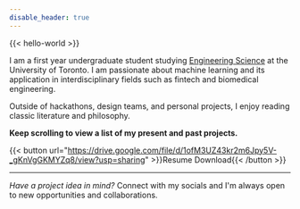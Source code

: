 ```yaml
---
disable_header: true
---
```


{{< hello-world >}}

I am a first year undergraduate student studying [Engineering Science](https://engsci.utoronto.ca/program/what-is-engsci/) at the University of Toronto. I am passionate about machine learning and its application in interdisciplinary fields such as fintech and biomedical engineering.

Outside of hackathons, design teams, and personal projects, I enjoy reading classic literature and philosophy.

**Keep scrolling to view a list of my present and past projects.**

{{< button url="https://drive.google.com/file/d/1ofM3UZ43kr2m6Jpy5V-_gKnVgGKMYZq8/view?usp=sharing" >}}Resume Download{{< /button >}}

---

_Have a project idea in mind?_ Connect with my socials and I'm always open to new opportunities and collaborations.
